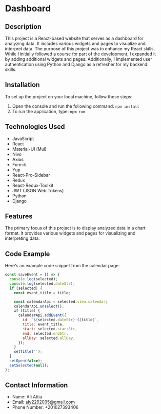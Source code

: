 # Dashboard

## Description
This project is a React-based website that serves as a dashboard for analyzing data. It includes various widgets and pages to visualize and interpret data. The purpose of this project was to enhance my React skills. While I initially followed a course for part of the development, I expanded it by adding additional widgets and pages. Additionally, I implemented user authentication using Python and Django as a refresher for my backend skills.

## Installation
To set up the project on your local machine, follow these steps:
1. Open the console and run the following command: `npm install`
2. To run the application, type: `npm run`

## Technologies Used
- JavaScript
- React
- Material-UI (Mui)
- Nivo
- Axios
- Formik
- Yup
- React-Pro-Sidebar
- Redux
- React-Redux-Toolkit
- JWT (JSON Web Tokens)
- Python
- Django

## Features
The primary focus of this project is to display analyzed data in a chart format. It provides various widgets and pages for visualizing and interpreting data.

## Code Example
Here's an example code snippet from the calendar page:

```javascript
const saveEvent = () => {
  console.log(selected);
  console.log(selected.dateStr);
  if (selected) {
    const event_title = title;

    const calendarApi = selected.view.calendar;
    calendarApi.unselect();
    if (title) {
      calendarApi.addEvent({
        id: `${selected.dateStr}-${title}`,
        title: event_title,
        start: selected.startStr,
        end: selected.endStr,
        allDay: selected.allDay,
      });
    }
    setTitle('');
  }
  setOpen(false);
  setSelected(null);
};
```

## Contact Information
- Name: Ali Attia
- Email: aly2292005@gmail.com
- Phone Number: +201027393406
